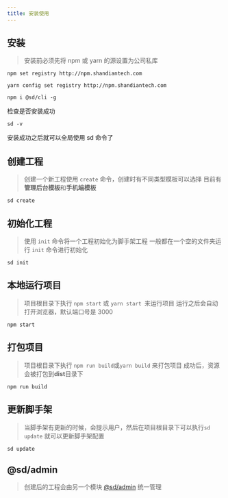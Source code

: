 ```yaml
---
title: 安装使用
---
```


## 安装

> 安装前必须先将 npm 或 yarn 的源设置为公司私库

```shell script
npm set registry http://npm.shandiantech.com

yarn config set registry http://npm.shandiantech.com

npm i @sd/cli -g
```

检查是否安装成功

```shell script
sd -v
```

安装成功之后就可以全局使用 sd 命令了

## 创建工程

> 创建一个新工程使用 `create` 命令，创建时有不同类型模板可以选择
> 目前有**管理后台模板**和**手机端模板**

```shell script
sd create
```

## 初始化工程

> 使用 `init` 命令将一个工程初始化为脚手架工程
> 一般都在一个空的文件夹运行 `init` 命令进行初始化

```shell script
sd init
```

## 本地运行项目

> 项目根目录下执行 `npm start` 或 `yarn start `来运行项目
> 运行之后会自动打开浏览器，默认端口号是 3000

```shell script
npm start
```

## 打包项目

> 项目根目录下执行 `npm run build`或`yarn build` 来打包项目
> 成功后，资源会被打包到**dist**目录下

```shell script
npm run build
```

## 更新脚手架

> 当脚手架有更新的时候，会提示用户，然后在项目根目录下可以执行`sd update`
> 就可以更新脚手架配置

```shell script
sd update
```

## @sd/admin

> 创建后的工程会由另一个模块 [@sd/admin](/cli/admin) 统一管理
